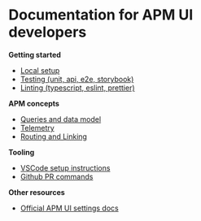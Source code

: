 # Documentation for APM UI developers

**Getting started**
- [Local setup](./dev_docs/local_setup.md)
- [Testing (unit, api, e2e, storybook)](./dev_docs/testing.md)
- [Linting (typescript, eslint, prettier)](./dev_docs/linting.md)

**APM concepts**
- [Queries and data model](./dev_docs/apm_queries.md)
- [Telemetry](./dev_docs/telemetry.md)
- [Routing and Linking](./dev_docs/routing_and_linking.md)

**Tooling**
- [VSCode setup instructions](./dev_docs/vscode_setup.md)
- [Github PR commands](./dev_docs/github_commands.md)

**Other resources**
- [Official APM UI settings docs](https://www.elastic.co/guide/en/kibana/current/apm-settings-in-kibana.html)
